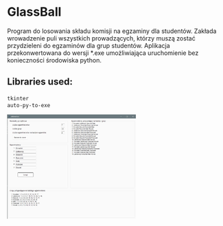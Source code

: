 # GlassBall

Program do losowania składu komisji na egzaminy dla studentów. Zakłada wrowadzenie puli wszystkich prowadzących, którzy muszą zostać przydzieleni do egzaminów dla grup studentów.
Aplikacja przekonwertowana do wersji *.exe umożliwiająca uruchomienie bez konieczności środowiska python.

## Libraries used:
```
tkinter
auto-py-to-exe

```

<img
  src="/doc/ScreenWindowApp.jpg"
  alt="pic1"
  title="Dzialajaca aplikacja"
  style="display: inline-block; margin: 0 auto; max-width: 300px">
